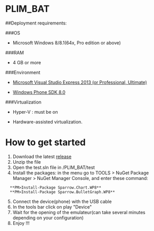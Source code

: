 PLIM_BAT
========



##Deployment requirements:

###OS 

* Microsoft Windows 8/8.1(64x, Pro edition or above)

###RAM

* 4 GB or more

###Environment 

* [Microsoft Visual Studio Express 2013 (or Professional, Ultimate)](http://www.visualstudio.com/fr-fr/downloads#d-express-windows-8)

* [Windows Phone SDK 8.0](http://www.microsoft.com/en-us/download/details.aspx?id=35471)

###Virtualization

* Hyper-V : must be on

* Hardware-assisted virtualization.

How to get started
========	

1. Download the latest [release](https://github.com/Akami7/PLIM_BAT/releases)
2. Unzip the file
3. Open the test.sln file in /PLIM_BAT/test
4. Install the packages: in the menu go to TOOLS > NuGet Package Manager > NuGet Manager Console, and enter these command:
```
  **PM>Install-Package Sparrow.Chart.WP8**
  **PM>Install-Package Sparrow.BulletGraph.WP8**
```
5. Connect the device(phone) with the USB cable
6. In the tools bar click on play "Device"
7. Wait for the opening of the emulateur(can take several minutes depending on your configuration)
8. Enjoy !!!
